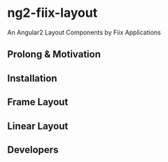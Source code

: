 # ng2-fiix-layout
An Angular2 Layout Components by Fiix Applications

## Prolong & Motivation

## Installation

## Frame Layout

## Linear Layout

## Developers